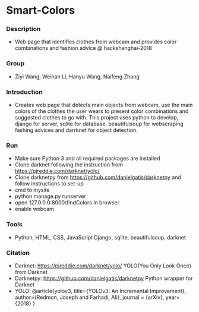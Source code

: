 # Smart-Colors

### Description

* Web page that identifies clothes from webcam and provides color combinations and fashion advice @ hackshanghai-2018

### Group

* Ziyi Wang, Weihan Li, Hanyu Wang, Naifeng Zhang

### Introduction

* Creates web page that detects main objects from webcam, use the main colors of the clothes the user wears to present color combinations and suggested clothes to go with. This project uses python to develop, django for server, sqlite for database, beautifulsoup for webscraping fashing advices and darrknet for object detection.

### Run

* Make sure Python 3 and all required packages are installed
* Clone darknet following the instruction from https://pjreddie.com/darknet/yolo/
* Clone darknetpy from https://github.com/danielgatis/darknetpy and follow instructions to set-up
* cmd to mysite
* python manage.py runserver
* open 127.0.0.0:8000\findColors in browser
* enable webcam

### Tools
* Python, HTML, CSS, JavaScript
Django, sqlite, beautifulsoup, darknet

### Citation
* Darknet: https://pjreddie.com/darknet/yolo/ YOLO(You Only Look Once) from Darknet
* Darknetpy: https://github.com/danielgatis/darknetpy Python wrapper for Darknet
* YOLO: @article{yolov3,
  title={YOLOv3: An Incremental Improvement},
  author={Redmon, Joseph and Farhadi, Ali},
  journal = {arXiv},
  year={2018}
}
